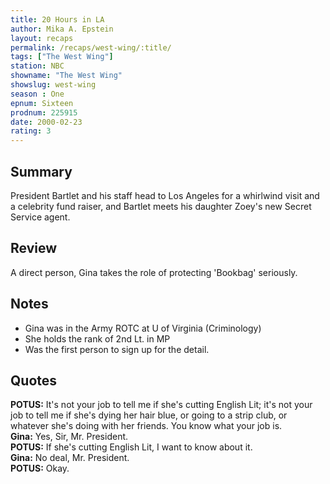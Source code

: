 ```yaml
---
title: 20 Hours in LA
author: Mika A. Epstein
layout: recaps
permalink: /recaps/west-wing/:title/
tags: ["The West Wing"]
station: NBC
showname: "The West Wing"
showslug: west-wing
season : One
epnum: Sixteen
prodnum: 225915
date: 2000-02-23
rating: 3
---
```


## Summary

President Bartlet and his staff head to Los Angeles for a whirlwind visit and a celebrity fund raiser, and Bartlet meets his daughter Zoey's new Secret Service agent.

## Review

A direct person, Gina takes the role of protecting 'Bookbag' seriously.

## Notes

* Gina was in the Army ROTC at U of Virginia (Criminology)
* She holds the rank of 2nd Lt. in MP
* Was the first person to sign up for the detail.

## Quotes

**POTUS:** It's not your job to tell me if she's cutting English Lit; it's not your job to tell me if she's dying her hair blue, or going to a strip club, or whatever she's doing with her friends. You know what your job is.\
**Gina:** Yes, Sir, Mr. President.\
**POTUS:** If she's cutting English Lit, I want to know about it.\
**Gina:** No deal, Mr. President.\
**POTUS:** Okay.
